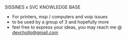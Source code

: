 SISSINES x SVC KNOWLEDGE BASE
- For printers, msp / computers and voip issues
- to be used by a group of 3 and hopefully more
- feel free to express your ideas, you may reach me @ devchollo@gmail.com 
